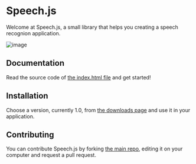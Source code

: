 # Speech.js

Welcome at Speech.js, a small library that helps you creating a speech 
recognion application.

![image](http://wouterj.github.com/speechjs/img/logo-whitebg.png)

## Documentation

Read the source code of [the index.html file](https://github.com/WouterJ/speechjs/blob/master/index.html) 
and get started!

## Installation

Choose a version, currently 1.0, from [the downloads page](https://github.com/WouterJ/speechjs/tags) 
and use it in your application.

## Contributing

You can contribute Speech.js by forking [the main repo](https://github.com/WouterJ/speechjs), 
editing it on your computer and request a pull request.
